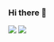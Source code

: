 ### Hi there 👋
<img src="https://img.shields.io/badge/Unity-000000??style=flat-square&logo=Unity&logoColor=Unity&logoColor=#25A162"/> <img src="https://img.shields.io/badge/C-40AEF0??style=flat-square&logo=VBA&logoColor=VBA&logoColor=white"/>


<!--**Hungry-Troll/Hungry-Troll** is a ✨ _special_ ✨ repository because its `README.md` (this file) appears on your GitHub profile.

Here are some ideas to get you started:

<a href="https://unity.com/kr"><img src="https://img.shields.io/badge/Unity-000000??style=flat-square&logo=Unity&logoColor=Unity&logoColor=#25A162"/></a>-->
<!--
- 🔭 I’m currently working on ...
- 🌱 I’m currently learning ...
- 👯 I’m looking to collaborate on ...
- 🤔 I’m looking for help with ...
- 💬 Ask me about ...
- 📫 How to reach me: ...
- 😄 Pronouns: ...
- ⚡ Fun fact: ...
-->
